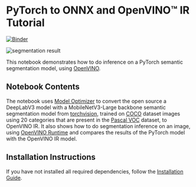 # PyTorch to ONNX and OpenVINO™ IR Tutorial

[![Binder](https://mybinder.org/badge_logo.svg)](https://mybinder.org/v2/gh/openvinotoolkit/openvino_notebooks/HEAD?filepath=notebooks%2F102-pytorch-onnx-to-openvino%2F102-pytorch-onnx-to-openvino.ipynb)

![segmentation result](https://user-images.githubusercontent.com/77325899/138498903-b616c37d-8cb3-405c-80ea-609e08470c24.png)


This notebook demonstrates how to do inference on a PyTorch semantic segmentation model, using [OpenVINO](https://github.com/openvinotoolkit/openvino).

## Notebook Contents

The notebook uses [Model Optimizer](https://docs.openvino.ai/latest/openvino_docs_MO_DG_Deep_Learning_Model_Optimizer_DevGuide.html) to convert the open source a DeepLabV3 model with a MobileNetV3-Large backbone semantic segmentation model from [torchvision](https://pytorch.org/vision/stable/models/generated/torchvision.models.segmentation.deeplabv3_mobilenet_v3_large.html#torchvision.models.segmentation.deeplabv3_mobilenet_v3_large), trained on [COCO](https://cocodataset.org) dataset images using 20 categories that are present in the [Pascal VOC](http://host.robots.ox.ac.uk/pascal/VOC/voc2012/index.html) dataset, to OpenVINO IR. It also shows how to do segmentation inference on an image, using [OpenVINO Runtime](https://docs.openvino.ai/latest/openvino_docs_IE_DG_Deep_Learning_Inference_Engine_DevGuide.html) and compares the results of the PyTorch model with the OpenVINO IR model. 

## Installation Instructions

If you have not installed all required dependencies, follow the [Installation Guide](../../README.md).
